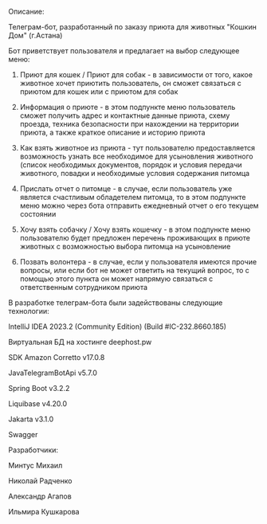 Описание:

Телеграм-бот, разработанный по заказу приюта для животных "Кошкин Дом" (г.Астана)

Бот приветствует пользователя и предлагает на выбор следующее меню:

1. Приют для кошек / Приют для собак - в зависимости от того, какое животное хочет приютить пользователь, он сможет связаться с приютом для кошек или с приютом для собак

2. Информация о приюте - в этом подпункте меню пользователь сможет получить адрес и контактные данные приюта, схему проезда, техника безопасности при нахождении на территории приюта, а также краткое описание и историю приюта

3. Как взять животное из приюта - тут пользователю предоставляется возможность узнать все необходимое для усыновления животного (список необходимых документов, порядок и условия передачи животного, повадки и необходимые условия содержания питомца

4. Прислать отчет о питомце - в случае, если пользователь уже является счастливым обладетелем питомца, то в этом подпункте меню можно через бота отправить ежедневный отчет о его текущем состоянии

5. Хочу взять собачку / Хочу взять кошечку - в этом подпункте меню пользователю будет предложен перечень проживающих в приюте животных с возможностью выбора питомца на усыновление

6. Позвать волонтера - в случае, если у пользователя имеются прочие вопросы, или если бот не может ответить на текущий вопрос, то с помощью этого пункта он может напрямую связаться с ответственным сотрудником приюта



В разработке телеграм-бота были задействованы следующие технологии:

IntelliJ IDEA 2023.2 (Community Edition) (Build #IC-232.8660.185)

Виртуальная БД на хостинге deephost.pw

SDK Amazon Corretto v17.0.8

JavaTelegramBotApi v5.7.0

Spring Boot v3.2.2

Liquibase v4.20.0

Jakarta v3.1.0

Swagger



Разработчики:

Минтус Михаил

Николай Радченко

Александр Агапов

Ильмира Кушкарова
